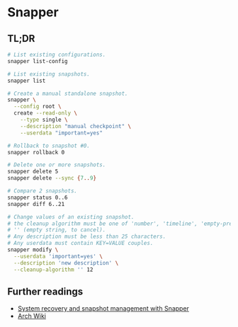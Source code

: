 # Snapper

## TL;DR

```sh
# List existing configurations.
snapper list-config

# List existing snapshots.
snapper list

# Create a manual standalone snapshot.
snapper \
  --config root \
  create --read-only \
    --type single \
    --description "manual checkpoint" \
    --userdata "important=yes"

# Rollback to snapshot #0.
snapper rollback 0

# Delete one or more snapshots.
snapper delete 5
snapper delete --sync {7..9}

# Compare 2 snapshots.
snapper status 0..6
snapper diff 6..21

# Change values of an existing snapshot.
# the cleanup algorithm must be one of 'number', 'timeline', 'empty-pre-post' or
# '' (empty string, to cancel).
# Any description must be less than 25 characters.
# Any userdata must contain KEY=VALUE couples.
snapper modify \
  --userdata 'important=yes' \
  --description 'new description' \
  --cleanup-algorithm '' 12
```

## Further readings

- [System recovery and snapshot management with Snapper]
- [Arch Wiki]

<!-- external references -->
[arch wiki]: https://wiki.archlinux.org/title/snapper
[system recovery and snapshot management with snapper]: https://doc.opensuse.org/documentation/leap/archive/15.0/reference/html/book.opensuse.reference/cha.snapper.html
